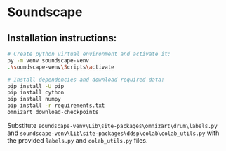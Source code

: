 # Soundscape
## Installation instructions:
```bash
# Create python virtual environment and activate it:
py -m venv soundscape-venv
.\soundscape-venv\Scripts\activate

# Install dependencies and download required data:
pip install -U pip
pip install cython
pip install numpy
pip install -r requirements.txt
omnizart download-checkpoints
```

Substitute  ``soundscape-venv\Lib\site-packages\omnizart\drum\labels.py`` and ``soundscape-venv\Lib\site-packages\ddsp\colab\colab_utils.py`` with the provided ``labels.py`` and ``colab_utils.py`` files.